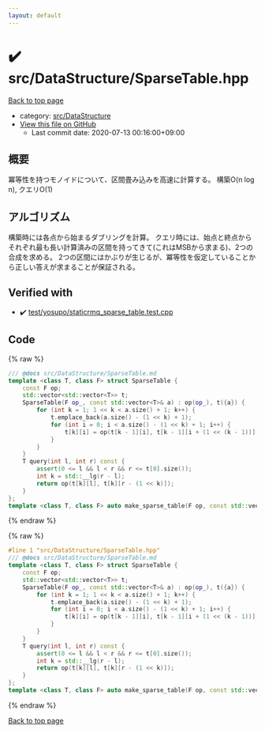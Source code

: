 ```yaml
---
layout: default
---
```


<!-- mathjax config similar to math.stackexchange -->
<script type="text/javascript" async
  src="https://cdnjs.cloudflare.com/ajax/libs/mathjax/2.7.5/MathJax.js?config=TeX-MML-AM_CHTML">
</script>
<script type="text/x-mathjax-config">
  MathJax.Hub.Config({
    TeX: { equationNumbers: { autoNumber: "AMS" }},
    tex2jax: {
      inlineMath: [ ['$','$'] ],
      processEscapes: true
    },
    "HTML-CSS": { matchFontHeight: false },
    displayAlign: "left",
    displayIndent: "2em"
  });
</script>

<script type="text/javascript" src="https://cdnjs.cloudflare.com/ajax/libs/jquery/3.4.1/jquery.min.js"></script>
<script src="https://cdn.jsdelivr.net/npm/jquery-balloon-js@1.1.2/jquery.balloon.min.js" integrity="sha256-ZEYs9VrgAeNuPvs15E39OsyOJaIkXEEt10fzxJ20+2I=" crossorigin="anonymous"></script>
<script type="text/javascript" src="../../../assets/js/copy-button.js"></script>
<link rel="stylesheet" href="../../../assets/css/copy-button.css" />


# :heavy_check_mark: src/DataStructure/SparseTable.hpp

<a href="../../../index.html">Back to top page</a>

* category: <a href="../../../index.html#e73c6b5872115ad0f2896f8e8476ef39">src/DataStructure</a>
* <a href="{{ site.github.repository_url }}/blob/master/src/DataStructure/SparseTable.hpp">View this file on GitHub</a>
    - Last commit date: 2020-07-13 00:16:00+09:00




## 概要
冪等性を持つモノイドについて、区間畳み込みを高速に計算する。
構築O(n log n), クエリO(1)

## アルゴリズム
構築時には各点から始まるダブリングを計算。
クエリ時には、始点と終点からそれぞれ最も長い計算済みの区間を持ってきて(これはMSBから求まる)、2つの合成を求める。
2つの区間にはかぶりが生じるが、冪等性を仮定していることから正しい答えが求まることが保証される。


## Verified with

* :heavy_check_mark: <a href="../../../verify/test/yosupo/staticrmq_sparse_table.test.cpp.html">test/yosupo/staticrmq_sparse_table.test.cpp</a>


## Code

<a id="unbundled"></a>
{% raw %}
```cpp
/// @docs src/DataStructure/SparseTable.md
template <class T, class F> struct SparseTable {
    const F op;
    std::vector<std::vector<T>> t;
    SparseTable(F op_, const std::vector<T>& a) : op(op_), t({a}) {
        for (int k = 1; 1 << k < a.size() + 1; k++) {
            t.emplace_back(a.size() - (1 << k) + 1);
            for (int i = 0; i < a.size() - (1 << k) + 1; i++) {
                t[k][i] = op(t[k - 1][i], t[k - 1][i + (1 << (k - 1))]);
            }
        }
    }
    T query(int l, int r) const {
        assert(0 <= l && l < r && r <= t[0].size());
        int k = std::__lg(r - l);
        return op(t[k][l], t[k][r - (1 << k)]);
    }
};
template <class T, class F> auto make_sparse_table(F op, const std::vector<T>& a) { return SparseTable<T, F>(op, a); }
```
{% endraw %}

<a id="bundled"></a>
{% raw %}
```cpp
#line 1 "src/DataStructure/SparseTable.hpp"
/// @docs src/DataStructure/SparseTable.md
template <class T, class F> struct SparseTable {
    const F op;
    std::vector<std::vector<T>> t;
    SparseTable(F op_, const std::vector<T>& a) : op(op_), t({a}) {
        for (int k = 1; 1 << k < a.size() + 1; k++) {
            t.emplace_back(a.size() - (1 << k) + 1);
            for (int i = 0; i < a.size() - (1 << k) + 1; i++) {
                t[k][i] = op(t[k - 1][i], t[k - 1][i + (1 << (k - 1))]);
            }
        }
    }
    T query(int l, int r) const {
        assert(0 <= l && l < r && r <= t[0].size());
        int k = std::__lg(r - l);
        return op(t[k][l], t[k][r - (1 << k)]);
    }
};
template <class T, class F> auto make_sparse_table(F op, const std::vector<T>& a) { return SparseTable<T, F>(op, a); }

```
{% endraw %}

<a href="../../../index.html">Back to top page</a>

